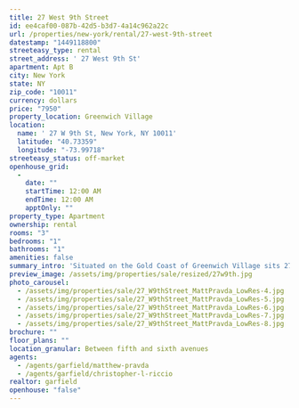 ```yaml
---
title: 27 West 9th Street
id: ee4caf00-087b-42d5-b3d7-4a14c962a22c
url: /properties/new-york/rental/27-west-9th-street
datestamp: "1449118800"
streeteasy_type: rental
street_address: ' 27 West 9th St'
apartment: Apt B
city: New York
state: NY
zip_code: "10011"
currency: dollars
price: "7950"
property_location: Greenwich Village
location:
  name: ' 27 W 9th St, New York, NY 10011'
  latitude: "40.73359"
  longitude: "-73.99718"
streeteasy_status: off-market
openhouse_grid:
  - 
    date: ""
    startTime: 12:00 AM
    endTime: 12:00 AM
    apptOnly: ""
property_type: Apartment
ownership: rental
rooms: "3"
bedrooms: "1"
bathrooms: "1"
amenities: false
summary_intro: 'Situated on the Gold Coast of Greenwich Village sits 27 West 9th Street a well-appointed Italianate townhouse. The full parlor floor apartment boasts 14 ceilings and beautiful detail throughout. The sun-filled home has floor to ceiling windows in the front and the rear bedroom sits over a quiet garden that backs up on private townhouses. 27 West 9th Street is steps from Washington Square Park, public transportation, and every amenity downtown New York has to offer. '
preview_image: /assets/img/properties/sale/resized/27w9th.jpg
photo_carousel:
  - /assets/img/properties/sale/27_W9thStreet_MattPravda_LowRes-4.jpg
  - /assets/img/properties/sale/27_W9thStreet_MattPravda_LowRes-5.jpg
  - /assets/img/properties/sale/27_W9thStreet_MattPravda_LowRes-6.jpg
  - /assets/img/properties/sale/27_W9thStreet_MattPravda_LowRes-7.jpg
  - /assets/img/properties/sale/27_W9thStreet_MattPravda_LowRes-8.jpg
brochure: ""
floor_plans: ""
location_granular: Between fifth and sixth avenues
agents:
  - /agents/garfield/matthew-pravda
  - /agents/garfield/christopher-l-riccio
realtor: garfield
openhouse: "false"
---
```

